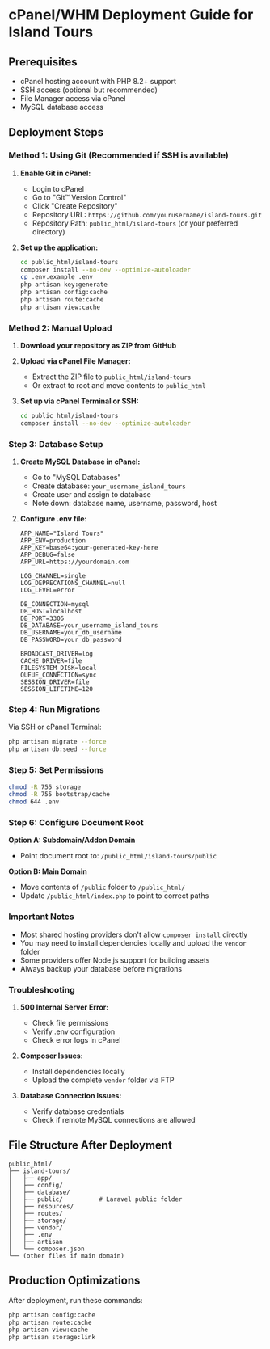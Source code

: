 # cPanel/WHM Deployment Guide for Island Tours

## Prerequisites
- cPanel hosting account with PHP 8.2+ support
- SSH access (optional but recommended)
- File Manager access via cPanel
- MySQL database access

## Deployment Steps

### Method 1: Using Git (Recommended if SSH is available)

1. **Enable Git in cPanel:**
   - Login to cPanel
   - Go to "Git™ Version Control"
   - Click "Create Repository"
   - Repository URL: `https://github.com/yourusername/island-tours.git`
   - Repository Path: `public_html/island-tours` (or your preferred directory)

2. **Set up the application:**
   ```bash
   cd public_html/island-tours
   composer install --no-dev --optimize-autoloader
   cp .env.example .env
   php artisan key:generate
   php artisan config:cache
   php artisan route:cache
   php artisan view:cache
   ```

### Method 2: Manual Upload

1. **Download your repository as ZIP from GitHub**
2. **Upload via cPanel File Manager:**
   - Extract the ZIP file to `public_html/island-tours`
   - Or extract to root and move contents to `public_html`

3. **Set up via cPanel Terminal or SSH:**
   ```bash
   cd public_html/island-tours
   composer install --no-dev --optimize-autoloader
   ```

### Step 3: Database Setup

1. **Create MySQL Database in cPanel:**
   - Go to "MySQL Databases"
   - Create database: `your_username_island_tours`
   - Create user and assign to database
   - Note down: database name, username, password, host

2. **Configure .env file:**
   ```env
   APP_NAME="Island Tours"
   APP_ENV=production
   APP_KEY=base64:your-generated-key-here
   APP_DEBUG=false
   APP_URL=https://yourdomain.com

   LOG_CHANNEL=single
   LOG_DEPRECATIONS_CHANNEL=null
   LOG_LEVEL=error

   DB_CONNECTION=mysql
   DB_HOST=localhost
   DB_PORT=3306
   DB_DATABASE=your_username_island_tours
   DB_USERNAME=your_db_username
   DB_PASSWORD=your_db_password

   BROADCAST_DRIVER=log
   CACHE_DRIVER=file
   FILESYSTEM_DISK=local
   QUEUE_CONNECTION=sync
   SESSION_DRIVER=file
   SESSION_LIFETIME=120
   ```

### Step 4: Run Migrations

Via SSH or cPanel Terminal:
```bash
php artisan migrate --force
php artisan db:seed --force
```

### Step 5: Set Permissions

```bash
chmod -R 755 storage
chmod -R 755 bootstrap/cache
chmod 644 .env
```

### Step 6: Configure Document Root

**Option A: Subdomain/Addon Domain**
- Point document root to: `/public_html/island-tours/public`

**Option B: Main Domain**
- Move contents of `/public` folder to `/public_html/`
- Update `/public_html/index.php` to point to correct paths

### Important Notes

- Most shared hosting providers don't allow `composer install` directly
- You may need to install dependencies locally and upload the `vendor` folder
- Some providers offer Node.js support for building assets
- Always backup your database before migrations

### Troubleshooting

1. **500 Internal Server Error:**
   - Check file permissions
   - Verify .env configuration
   - Check error logs in cPanel

2. **Composer Issues:**
   - Install dependencies locally
   - Upload the complete `vendor` folder via FTP

3. **Database Connection Issues:**
   - Verify database credentials
   - Check if remote MySQL connections are allowed

## File Structure After Deployment

```
public_html/
├── island-tours/
│   ├── app/
│   ├── config/
│   ├── database/
│   ├── public/          # Laravel public folder
│   ├── resources/
│   ├── routes/
│   ├── storage/
│   ├── vendor/
│   ├── .env
│   ├── artisan
│   └── composer.json
└── (other files if main domain)
```

## Production Optimizations

After deployment, run these commands:
```bash
php artisan config:cache
php artisan route:cache
php artisan view:cache
php artisan storage:link
```
